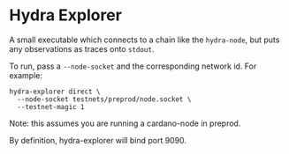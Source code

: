 # Hydra Explorer

A small executable which connects to a chain like the `hydra-node`, but puts any
observations as traces onto `stdout`.

To run, pass a `--node-socket` and the corresponding network id. For example:

``` shell
hydra-explorer direct \
  --node-socket testnets/preprod/node.socket \
  --testnet-magic 1
```

Note: this assumes you are running a cardano-node in preprod.

By definition, hydra-explorer will bind port 9090.
